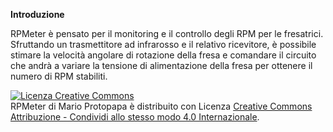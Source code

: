 <p><b>Introduzione</b></p>
RPMeter è pensato per il monitoring e il controllo degli RPM per le fresatrici. Sfruttando un trasmettitore ad infrarosso e il relativo ricevitore, è possibile stimare la velocità angolare di rotazione della fresa e comandare il circuito che andrà a variare la tensione di alimentazione della fresa per ottenere il numero di RPM stabiliti.

<a rel="license" href="http://creativecommons.org/licenses/by-sa/4.0/"><img alt="Licenza Creative Commons" style="border-width:0" src="https://i.creativecommons.org/l/by-sa/4.0/88x31.png" /></a><br /><span xmlns:dct="http://purl.org/dc/terms/" property="dct:title">RPMeter</span> di <span xmlns:cc="http://creativecommons.org/ns#" property="cc:attributionName">Mario Protopapa</span> è distribuito con Licenza <a rel="license" href="http://creativecommons.org/licenses/by-sa/4.0/">Creative Commons Attribuzione - Condividi allo stesso modo 4.0 Internazionale</a>.
